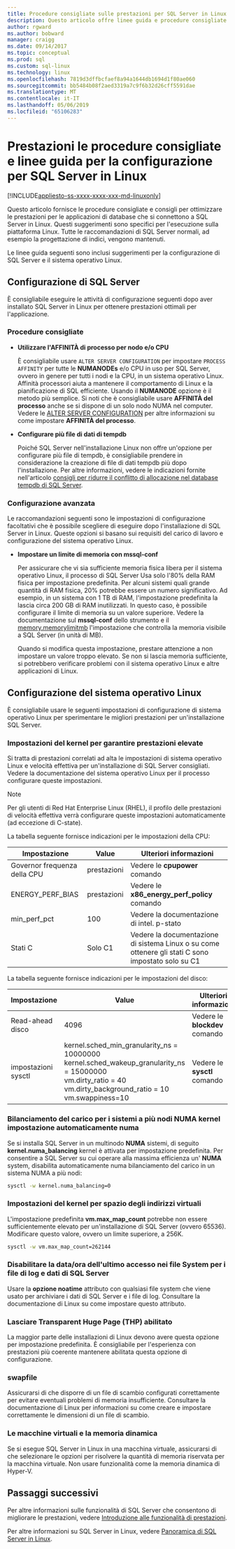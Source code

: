 ```yaml
---
title: Procedure consigliate sulle prestazioni per SQL Server in Linux | Microsoft Docs
description: Questo articolo offre linee guida e procedure consigliate sulle prestazioni per l'esecuzione di SQL Server in Linux.
author: rgward
ms.author: bobward
manager: craigg
ms.date: 09/14/2017
ms.topic: conceptual
ms.prod: sql
ms.custom: sql-linux
ms.technology: linux
ms.openlocfilehash: 7819d3dffbcfaef8a94a1644db1694d1f80ae060
ms.sourcegitcommit: bb5484b08f2aed3319a7c9f6b32d26cff5591dae
ms.translationtype: MT
ms.contentlocale: it-IT
ms.lasthandoff: 05/06/2019
ms.locfileid: "65106283"
---
```

# <a name="performance-best-practices-and-configuration-guidelines-for-sql-server-on-linux"></a>Prestazioni le procedure consigliate e linee guida per la configurazione per SQL Server in Linux

[!INCLUDE[appliesto-ss-xxxx-xxxx-xxx-md-linuxonly](../includes/appliesto-ss-xxxx-xxxx-xxx-md-linuxonly.md)]

Questo articolo fornisce le procedure consigliate e consigli per ottimizzare le prestazioni per le applicazioni di database che si connettono a SQL Server in Linux. Questi suggerimenti sono specifici per l'esecuzione sulla piattaforma Linux. Tutte le raccomandazioni di SQL Server normali, ad esempio la progettazione di indici, vengono mantenuti.

Le linee guida seguenti sono inclusi suggerimenti per la configurazione di SQL Server e il sistema operativo Linux.

## <a name="sql-server-configuration"></a>Configurazione di SQL Server

È consigliabile eseguire le attività di configurazione seguenti dopo aver installato SQL Server in Linux per ottenere prestazioni ottimali per l'applicazione.

### <a name="best-practices"></a>Procedure consigliate

- **Utilizzare l'AFFINITÀ di processo per nodo e/o CPU**

   È consigliabile usare `ALTER SERVER CONFIGURATION` per impostare `PROCESS AFFINITY` per tutte le **NUMANODEs** e/o CPU in uso per SQL Server, ovvero in genere per tutti i nodi e la CPU, in un sistema operativo Linux. Affinità processori aiuta a mantenere il comportamento di Linux e la pianificazione di SQL efficiente. Usando il **NUMANODE** opzione è il metodo più semplice. Si noti che è consigliabile usare **AFFINITÀ del processo** anche se si dispone di un solo nodo NUMA nel computer.  Vedere le [ALTER SERVER CONFIGURATION](../t-sql/statements/alter-server-configuration-transact-sql.md) per altre informazioni su come impostare **AFFINITÀ del processo**.

- **Configurare più file di dati di tempdb**

   Poiché SQL Server nell'installazione Linux non offre un'opzione per configurare più file di tempdb, è consigliabile prendere in considerazione la creazione di file di dati tempdb più dopo l'installazione. Per altre informazioni, vedere le indicazioni fornite nell'articolo [consigli per ridurre il conflitto di allocazione nel database tempdb di SQL Server](https://support.microsoft.com/help/2154845/recommendations-to-reduce-allocation-contention-in-sql-server-tempdb-d).

### <a name="advanced-configuration"></a>Configurazione avanzata

Le raccomandazioni seguenti sono le impostazioni di configurazione facoltativi che è possibile scegliere di eseguire dopo l'installazione di SQL Server in Linux. Queste opzioni si basano sui requisiti del carico di lavoro e configurazione del sistema operativo Linux.

- **Impostare un limite di memoria con mssql-conf**

   Per assicurare che vi sia sufficiente memoria fisica libera per il sistema operativo Linux, il processo di SQL Server Usa solo l'80% della RAM fisica per impostazione predefinita. Per alcuni sistemi quali grande quantità di RAM fisica, 20% potrebbe essere un numero significativo. Ad esempio, in un sistema con 1 TB di RAM, l'impostazione predefinita la lascia circa 200 GB di RAM inutilizzati. In questo caso, è possibile configurare il limite di memoria su un valore superiore. Vedere la documentazione sul **mssql-conf** dello strumento e il [memory.memorylimitmb](sql-server-linux-configure-mssql-conf.md#memorylimit) l'impostazione che controlla la memoria visibile a SQL Server (in unità di MB).

   Quando si modifica questa impostazione, prestare attenzione a non impostare un valore troppo elevato. Se non si lascia memoria sufficiente, si potrebbero verificare problemi con il sistema operativo Linux e altre applicazioni di Linux.

## <a name="linux-os-configuration"></a>Configurazione del sistema operativo Linux

È consigliabile usare le seguenti impostazioni di configurazione di sistema operativo Linux per sperimentare le migliori prestazioni per un'installazione SQL Server.

### <a name="kernel-settings-for-high-performance"></a>Impostazioni del kernel per garantire prestazioni elevate
Si tratta di prestazioni correlati ad alta le impostazioni di sistema operativo Linux e velocità effettiva per un'installazione di SQL Server consigliati. Vedere la documentazione del sistema operativo Linux per il processo configurare queste impostazioni.



> [!Note]
> Per gli utenti di Red Hat Enterprise Linux (RHEL), il profilo delle prestazioni di velocità effettiva verrà configurare queste impostazioni automaticamente (ad eccezione di C-state).

La tabella seguente fornisce indicazioni per le impostazioni della CPU:

| Impostazione | Value | Ulteriori informazioni |
|---|---|---|
| Governor frequenza della CPU | prestazioni | Vedere le **cpupower** comando |
| ENERGY_PERF_BIAS | prestazioni | Vedere le **x86_energy_perf_policy** comando |
| min_perf_pct | 100 | Vedere la documentazione di intel. p-stato |
| Stati C | Solo C1 | Vedere la documentazione di sistema Linux o su come ottenere gli stati C sono impostato solo su C1 |

La tabella seguente fornisce indicazioni per le impostazioni del disco:

| Impostazione | Value | Ulteriori informazioni |
|---|---|---|
| Read-ahead disco | 4096 | Vedere le **blockdev** comando |
| impostazioni sysctl | kernel.sched_min_granularity_ns = 10000000<br/>kernel.sched_wakeup_granularity_ns = 15000000<br/>vm.dirty_ratio = 40<br/>vm.dirty_background_ratio = 10<br/>vm.swappiness=10 | Vedere le **sysctl** comando |

### <a name="kernel-setting-auto-numa-balancing-for-multi-node-numa-systems"></a>Bilanciamento del carico per i sistemi a più nodi NUMA kernel impostazione automaticamente numa

Se si installa SQL Server in un multinodo **NUMA** sistemi, di seguito **kernel.numa_balancing** kernel è attivata per impostazione predefinita. Per consentire a SQL Server su cui operare alla massima efficienza un' **NUMA** system, disabilita automaticamente numa bilanciamento del carico in un sistema NUMA a più nodi:

```bash
sysctl -w kernel.numa_balancing=0
```

### <a name="kernel-settings-for-virtual-address-space"></a>Impostazioni del kernel per spazio degli indirizzi virtuali

L'impostazione predefinita **vm.max_map_count** potrebbe non essere sufficientemente elevato per un'installazione di SQL Server (ovvero 65536). Modificare questo valore, ovvero un limite superiore, a 256K.

```bash
sysctl -w vm.max_map_count=262144
```

### <a name="disable-last-accessed-datetime-on-file-systems-for-sql-server-data-and-log-files"></a>Disabilitare la data/ora dell'ultimo accesso nei file System per i file di log e dati di SQL Server

Usare la **opzione noatime** attributo con qualsiasi file system che viene usato per archiviare i dati di SQL Server e i file di log. Consultare la documentazione di Linux su come impostare questo attributo.

### <a name="leave-transparent-huge-pages-thp-enabled"></a>Lasciare Transparent Huge Page (THP) abilitato

La maggior parte delle installazioni di Linux devono avere questa opzione per impostazione predefinita. È consigliabile per l'esperienza con prestazioni più coerente mantenere abilitata questa opzione di configurazione.

### <a name="swapfile"></a>swapfile

Assicurarsi di che disporre di un file di scambio configurati correttamente per evitare eventuali problemi di memoria insufficiente. Consultare la documentazione di Linux per informazioni su come creare e impostare correttamente le dimensioni di un file di scambio.

### <a name="virtual-machines-and-dynamic-memory"></a>Le macchine virtuali e la memoria dinamica

Se si esegue SQL Server in Linux in una macchina virtuale, assicurarsi di che selezionare le opzioni per risolvere la quantità di memoria riservata per la macchina virtuale. Non usare funzionalità come la memoria dinamica di Hyper-V.

## <a name="next-steps"></a>Passaggi successivi

Per altre informazioni sulle funzionalità di SQL Server che consentono di migliorare le prestazioni, vedere [Introduzione alle funzionalità di prestazioni](sql-server-linux-performance-get-started.md).

Per altre informazioni su SQL Server in Linux, vedere [Panoramica di SQL Server in Linux](sql-server-linux-overview.md).
